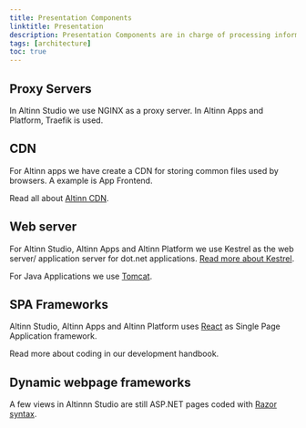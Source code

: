 ```yaml
---
title: Presentation Components
linktitle: Presentation
description: Presentation Components are in charge of processing information and making it accessible to users. 
tags: [architecture]
toc: true
---
```



## Proxy Servers
In Altinn Studio we use NGINX as a proxy server. In Altinn Apps and Platform, Traefik is used.

## CDN
For Altinn apps we have create a CDN for storing common files used by browsers. A example is App Frontend. 

Read all about [Altinn CDN](altinn-cdn).

## Web server
For Altinn Studio, Altinn Apps and Altinn Platform we use Kestrel as the web server/ application server for dot.net applications. 
[Read more about Kestrel](https://docs.microsoft.com/en-us/aspnet/core/fundamentals/servers/).

For Java Applications we use [Tomcat](http://tomcat.apache.org/).

## SPA Frameworks

Altinn Studio, Altinn Apps and Altinn Platform uses [React](https://reactjs.org/) as Single Page Application framework. 

Read more about coding in our development handbook. 

## Dynamic webpage frameworks
A few views in Altinnn Studio are still ASP.NET pages coded with
[Razor syntax](https://docs.microsoft.com/en-us/aspnet/web-pages/overview/getting-started/introducing-razor-syntax-c).
